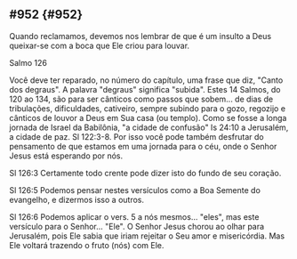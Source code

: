 ## #952 {#952}

Quando reclamamos, devemos nos lembrar de que é um insulto a Deus queixar-se com a boca que Ele criou para louvar.

Salmo 126

Você deve ter reparado, no número do capítulo, uma frase que diz, &quot;Canto dos degraus&quot;. A palavra &quot;degraus&quot; significa &quot;subida&quot;. Estes 14 Salmos, do 120 ao 134, são para ser cânticos como passos que sobem... de dias de tribulações, dificuldades, cativeiro, sempre subindo para o gozo, regozijo e cânticos de louvor a Deus em Sua casa (ou templo). Como se fosse a longa jornada de Israel da Babilônia, &quot;a cidade de confusão&quot; Is 24:10 a Jerusalém, a cidade de paz. Sl 122:3-8\. Por isso você pode também desfrutar do pensamento de que estamos em uma jornada para o céu, onde o Senhor Jesus está esperando por nós.

Sl 126:3 Certamente todo crente pode dizer isto do fundo de seu coração.

Sl 126:5 Podemos pensar nestes versículos como a Boa Semente do evangelho, e dizermos isso a outros.

Sl 126:6 Podemos aplicar o vers. 5 a nós mesmos... &quot;eles&quot;, mas este versículo para o Senhor... &quot;Ele&quot;. O Senhor Jesus chorou ao olhar para Jerusalém, pois Ele sabia que iriam rejeitar o Seu amor e misericórdia. Mas Ele voltará trazendo o fruto (nós) com Ele.